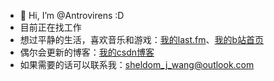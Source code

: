 - 👋 Hi, I’m @Antrovirens :D
- 目前正在找工作
- 想过平静的生活，喜欢音乐和游戏：[我的last.fm](https://www.last.fm/user/Atrovirens)、[我的b站首页](https://space.bilibili.com/152030941)
- 偶尔会更新的博客：[我的csdn博客](https://blog.csdn.net/weixin_43240950?spm=1010.2135.3001.5421)
- 如果需要的话可以联系我：[sheldom_j_wang@outlook.com](sheldom_j_wang@outlook.com)

